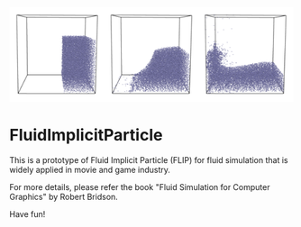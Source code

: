 ![alt text](https://github.com/rdzhao/FluidImplicitParticle/blob/master/figs/flip.png)

# FluidImplicitParticle

This is a prototype of Fluid Implicit Particle (FLIP) for fluid simulation that is widely applied in movie and game industry.

For more details, please refer the book "Fluid Simulation for Computer Graphics" by Robert Bridson.

Have fun!